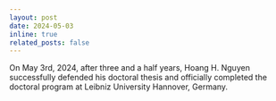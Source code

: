 ```yaml
---
layout: post
date: 2024-05-03
inline: true
related_posts: false
---
```


On May 3rd, 2024, after three and a half years, Hoang H. Nguyen successfully defended his doctoral thesis and officially completed the doctoral program at Leibniz University Hannover, Germany.